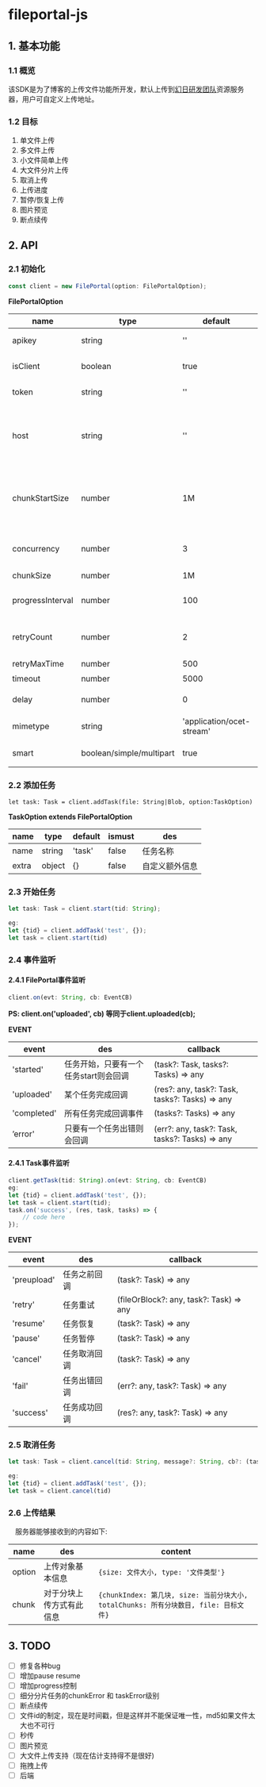 # fileportal-js

## 1. 基本功能

### 1.1 概览

该SDK是为了博客的上传文件功能所开发，默认上传到[幻日研发团队](https://github.com/sundogrd)资源服务器，用户可自定义上传地址。

### 1.2 目标

1. 单文件上传
2. 多文件上传
3. 小文件简单上传
4. 大文件分片上传
5. 取消上传
6. 上传进度
7. 暂停/恢复上传
8. 图片预览
9. 断点续传

## 2. API

### 2.1 初始化

```javascript
const client = new FilePortal(option: FilePortalOption);
```
**FilePortalOption**

name | type | default | ismust |des
---- | --- | --- | --- | ---
apikey | string | '' | true | 注册apikey
isClient | boolean | true | false | 是否是客户端
token | string | '' | true | 身份token
host | string | '' | false | 全局的上传地址，可被任务上传地址覆盖
chunkStartSize | number | 1M | false | 默认上传方式时文件大于多少自动分片
concurrency | number | 3 | false | 分片上传时并发请求数
chunkSize | number | 1M | false | 分片大小
progressInterval | number | 100 | false | progress tricker 间隔时间
retryCount | number | 2 | false | 请求失败自动重试次数
retryMaxTime | number | 500 | false | 重试间隔
timeout | number | 5000 | false | 超时时间
delay | number | 0 | false | 延迟请求发送时间
mimetype | string | 'application/ocet-stream' | false | 默认文件类型
smart | boolean/simple/multipart | true | false | 是否智能分片


### 2.2 添加任务

```
let task: Task = client.addTask(file: String|Blob, option:TaskOption) 
```

**TaskOption extends FilePortalOption**

name | type | default | ismust |des
---- | --- | --- | --- | ---
name | string | 'task' | false | 任务名称
extra | object | {} | false | 自定义额外信息

### 2.3 开始任务

```javascript
let task: Task = client.start(tid: String);

eg: 
let {tid} = client.addTask('test', {});
let task = client.start(tid) 
```

### 2.4 事件监听

#### 2.4.1 FilePortal事件监听

```javascript
client.on(evt: String, cb: EventCB)
```
**PS: client.on('uploaded', cb) 等同于client.uploaded(cb);**


**EVENT**

event | des | callback
--- | --- | ---
'started' | 任务开始，只要有一个任务start则会回调 | (task?: Task, tasks?: Tasks) => any
'uploaded' | 某个任务完成回调 | (res?: any, task?: Task, tasks?: Tasks) => any
'completed' | 所有任务完成回调事件 | (tasks?: Tasks) => any
’error' | 只要有一个任务出错则会回调 | (err?: any, task?: Task, tasks?: Tasks) => any

#### 2.4.1 Task事件监听

```javascript
client.getTask(tid: String).on(evt: String, cb: EventCB) 
eg: 
let {tid} = client.addTask('test', {});
let task = client.start(tid);
task.on('success', (res, task, tasks) => {
    // code here
});
```
**EVENT**

event | des | callback
--- | --- | ---
'preupload' | 任务之前回调 | (task?: Task) => any
'retry' | 任务重试 | (fileOrBlock?: any, task?: Task) => any
'resume' | 任务恢复 | (task?: Task) => any
'pause' | 任务暂停 | (task?: Task) => any
'cancel' | 任务取消回调 | (task?: Task) => any
'fail' | 任务出错回调 | (err?: any, task?: Task) => any
'success' | 任务成功回调 | (res?: any, task?: Task) => any

### 2.5 取消任务

```javascript
let task: Task = client.cancel(tid: String, message?: String, cb?: (task?: Task) => any);

eg: 
let {tid} = client.addTask('test', {});
let task = client.cancel(tid) 
```

### 2.6 上传结果

&emsp;服务器能够接收到的内容如下:


name | des | content
--- | --- | ---
option | 上传对象基本信息 | `{size: 文件大小, type: '文件类型'}`
chunk | 对于分块上传方式有此信息 | `{chunkIndex: 第几块, size: 当前分块大小,  totalChunks: 所有分块数目, file: 目标文件}`


## 3. TODO

- [ ] 修复各种bug
- [ ] 增加pause resume
- [ ] 增加progress控制
- [ ] 细分分片任务的chunkError 和 taskError级别
- [ ] 断点续传
- [ ] 文件id的制定，现在是时间戳，但是这样并不能保证唯一性，md5如果文件太大也不可行
- [ ] 秒传
- [ ] 图片预览
- [ ] 大文件上传支持（现在估计支持得不是很好)
- [ ] 拖拽上传
- [ ] 后端